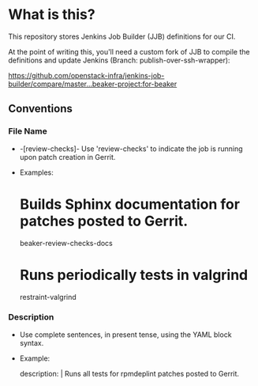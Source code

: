 # What is this?

This repository stores Jenkins Job Builder (JJB) definitions for our CI.

At the point of writing this, you'll need a custom fork of JJB to compile the
definitions and update Jenkins (Branch: publish-over-ssh-wrapper):

https://github.com/openstack-infra/jenkins-job-builder/compare/master...beaker-project:for-beaker

## Conventions

### File Name

* <repository-name>-[review-checks]-<test-performed>
  Use 'review-checks' to indicate the job is running upon patch creation in Gerrit.

* Examples:

    # Builds Sphinx documentation for patches posted to Gerrit.
    beaker-review-checks-docs

    # Runs periodically tests in valgrind
    restraint-valgrind

### Description

* Use complete sentences, in present tense, using the YAML block syntax.

* Example:

    description: |
        Runs all tests for rpmdeplint patches posted to Gerrit.
